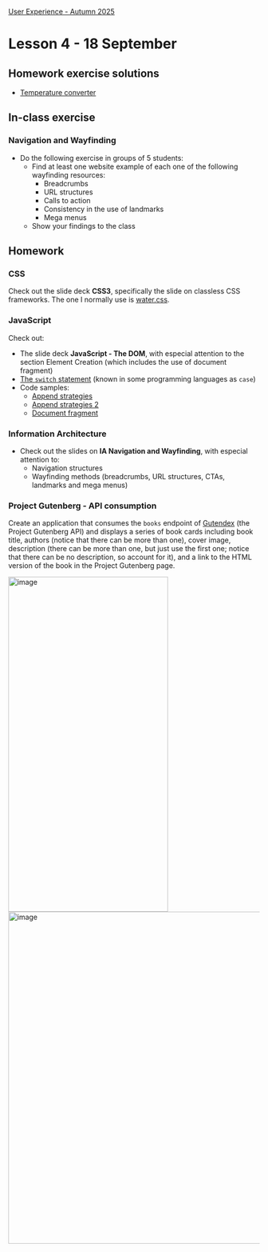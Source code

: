 [User Experience - Autumn 2025](https://github.com/arturomorarioja-kea/WD_UX_E25/blob/main/README.md)

# Lesson 4 - 18 September

## Homework exercise solutions
- [Temperature converter](https://github.com/arturomorarioja/kea_js_temperature_converter_solution)

## In-class exercise

### Navigation and Wayfinding
- Do the following exercise in groups of 5 students:
  - Find at least one website example of each one of the following wayfinding resources:
    - Breadcrumbs
    - URL structures
    - Calls to action
    - Consistency in the use of landmarks
    - Mega menus
  - Show your findings to the class
    
## Homework

### CSS
Check out the slide deck **CSS3**, specifically the slide on classless CSS frameworks. The one I normally use is [water.css](https://watercss.kognise.dev/).

### JavaScript
Check out:
- The slide deck **JavaScript - The DOM**, with especial attention to the section Element Creation (which includes the use of document fragment)
- [The `switch` statement](https://www.w3schools.com/js/js_switch.asp) (known in some programming languages as `case`)
- Code samples:
  - [Append strategies](https://github.com/arturomorarioja/js_append_strategies)
  - [Append strategies 2](https://github.com/arturomorarioja/js_append_strategies_v2)
  - [Document fragment](https://codepen.io/arturomorarioja/pen/QwLaVMj)

### Information Architecture
- Check out the slides on **IA Navigation and Wayfinding**, with especial attention to:
  - Navigation structures
  - Wayfinding methods (breadcrumbs, URL structures, CTAs, landmarks and mega menus)

### Project Gutenberg - API consumption
Create an application that consumes the `books` endpoint of [Gutendex](https://gutendex.com/) (the Project Gutenberg API) and displays a series of book cards including book title, authors (notice that there can be more than one), cover image, description (there can be more than one, but just use the first one; notice that there can be no description, so account for it), and a link to the HTML version of the book in the Project Gutenberg page.

<img width="320" height="670" alt="image" src="https://github.com/user-attachments/assets/381396a0-fd38-4d37-8d13-e0db031ca818" />


<img width="998" height="664" alt="image" src="https://github.com/user-attachments/assets/77c02f3a-1c10-4b84-83c6-66e1a7ad2535" />
